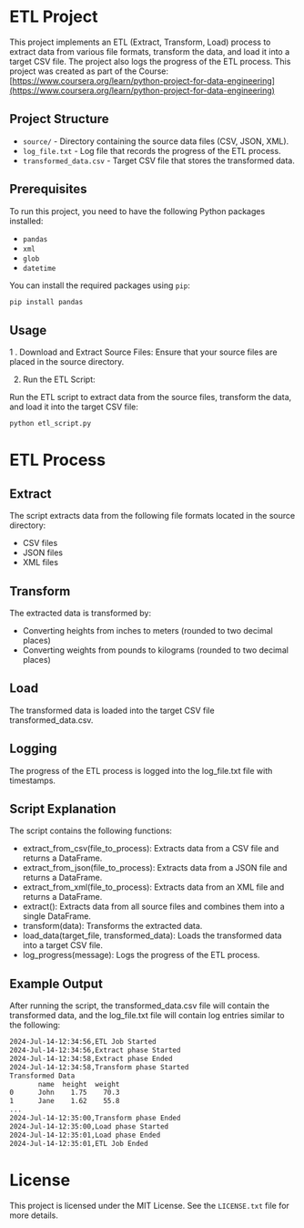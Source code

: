 # ETL Project

This project implements an ETL (Extract, Transform, Load) process to extract data from various file formats, transform the data, and load it into a target CSV file. The project also logs the progress of the ETL process. This project was created as part of the Course: [https://www.coursera.org/learn/python-project-for-data-engineering](https://www.coursera.org/learn/python-project-for-data-engineering)

## Project Structure

- `source/` - Directory containing the source data files (CSV, JSON, XML).
- `log_file.txt` - Log file that records the progress of the ETL process.
- `transformed_data.csv` - Target CSV file that stores the transformed data.

## Prerequisites

To run this project, you need to have the following Python packages installed:

- `pandas`
- `xml`
- `glob`
- `datetime`

You can install the required packages using `pip`:

```sh
pip install pandas
```
## Usage

1 . Download and Extract Source Files:
Ensure that your source files are placed in the source directory.

2. Run the ETL Script:

Run the ETL script to extract data from the source files, transform the data, and load it into the target CSV file:
```sh
python etl_script.py
```

# ETL Process

## Extract
The script extracts data from the following file formats located in the source directory:

- CSV files
- JSON files
- XML files

## Transform
The extracted data is transformed by:

- Converting heights from inches to meters (rounded to two decimal places)
- Converting weights from pounds to kilograms (rounded to two decimal places)

## Load
The transformed data is loaded into the target CSV file transformed_data.csv.

## Logging
The progress of the ETL process is logged into the log_file.txt file with timestamps.

## Script Explanation
The script contains the following functions:

- extract_from_csv(file_to_process): Extracts data from a CSV file and returns a DataFrame.
- extract_from_json(file_to_process): Extracts data from a JSON file and returns a DataFrame.
- extract_from_xml(file_to_process): Extracts data from an XML file and returns a DataFrame.
- extract(): Extracts data from all source files and combines them into a single DataFrame.
- transform(data): Transforms the extracted data.
- load_data(target_file, transformed_data): Loads the transformed data into a target CSV file.
- log_progress(message): Logs the progress of the ETL process.

## Example Output
After running the script, the transformed_data.csv file will contain the transformed data, and the log_file.txt file will contain log entries similar to the following:
```sh
2024-Jul-14-12:34:56,ETL Job Started
2024-Jul-14-12:34:56,Extract phase Started
2024-Jul-14-12:34:58,Extract phase Ended
2024-Jul-14-12:34:58,Transform phase Started
Transformed Data
       name  height  weight
0      John    1.75    70.3
1      Jane    1.62    55.8
...
2024-Jul-14-12:35:00,Transform phase Ended
2024-Jul-14-12:35:00,Load phase Started
2024-Jul-14-12:35:01,Load phase Ended
2024-Jul-14-12:35:01,ETL Job Ended
```

# License
This project is licensed under the MIT License. See the `LICENSE.txt` file for more details.

